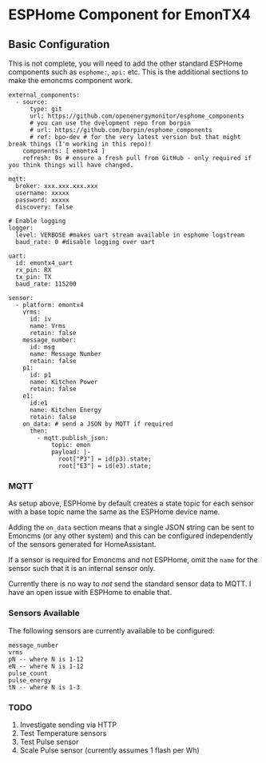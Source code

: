 # ESPHome Component for EmonTX4

## Basic Configuration

This is not complete, you will need to add the other standard ESPHome components such as `esphome:`, `api:` etc. This is the additional sections to make the emoncms component work.

```
external_components:
  - source:
      type: git
      url: https://github.com/openenergymonitor/esphome_components
      # you can use the dvelopment repo from borpin
      # url: https://github.com/borpin/esphome_components
      # ref: bpo-dev # for the very latest version but that might break things (I'm working in this repo)!
    components: [ emontx4 ]
    refresh: 0s # ensure a fresh pull from GitHub - only required if you think things will have changed.

mqtt:
  broker: xxx.xxx.xxx.xxx
  username: xxxxx
  password: xxxxx
  discovery: false

# Enable logging
logger:
  level: VERBOSE #makes uart stream available in esphome logstream
  baud_rate: 0 #disable logging over uart

uart:
  id: emontx4_uart
  rx_pin: RX
  tx_pin: TX
  baud_rate: 115200

sensor:
  - platform: emontx4
    vrms:
      id: iv
      name: Vrms
      retain: false
    message_number:
      id: msg
      name: Message Number
      retain: false
    p1:
      id: p1
      name: Kitchen Power
      retain: false
    e1:
      id:e1
      name: Kitchen Energy
      retain: false
    on_data: # send a JSON by MQTT if required
      then:
        - mqtt.publish_json:
            topic: emon
            payload: |-
              root["P3"] = id(p3).state;
              root["E3"] = id(e3).state;

```

### MQTT

As setup above, ESPHome by default creates a state topic for each sensor with a base topic name the same as the ESPHome device name.

Adding the `on_data` section means that a single JSON string can be sent to Emoncms (or any other system) and this can be configured independently of the sensors generated for HomeAssistant.

If a sensor is required for Emoncms and not ESPHome, omit the `name` for the sensor such that it is an internal sensor only.

Currently there is no way to *not* send the standard sensor data to MQTT. I have an open issue with ESPHome to enable that.

### Sensors Available

The following sensors are currently available to be configured:

```
message_number
vrms
pN -- where N is 1-12
eN -- where N is 1-12
pulse_count
pulse_energy
tN -- where N is 1-3
```

### TODO

1. Investigate sending via HTTP
2. Test Temperature sensors
3. Test Pulse sensor
4. Scale Pulse sensor (currently assumes 1 flash per Wh)